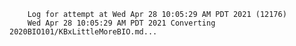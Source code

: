         Log for attempt at Wed Apr 28 10:05:29 AM PDT 2021 (12176)
        Wed Apr 28 10:05:29 AM PDT 2021 Converting 2020BIO101/KBxLittleMoreBIO.md...
